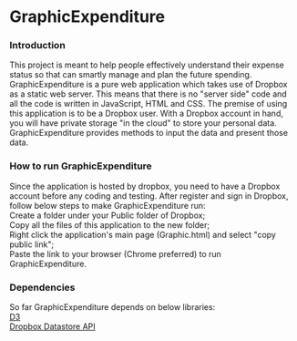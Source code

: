 GraphicExpenditure
==================
<h3>Introduction</h3>
This project is meant to help people effectively understand their expense status so that can smartly manage and plan the 
future spending. GraphicExpenditure is a pure web application which takes use of Dropbox as a static web server. This means
that there is no "server side" code and all the code is written in JavaScript, HTML and CSS. The premise of using 
this application is to be a Dropbox user. With a Dropbox account in hand, you will have private storage "in the cloud" to
store your personal data. GraphicExpenditure provides methods to input the data and present those data.

<h3>How to run GraphicExpenditure</h3>
<p>
<div>
Since the application is hosted by dropbox, you need to have a Dropbox account before any coding and testing. After register
and sign in Dropbox, follow below steps to make GraphicExpenditure run:</div>
<div>Create a folder under your Public folder of Dropbox;</div>
<div>Copy all the files of this application to the new folder;</div>
<div>Right click the application's main page (Graphic.html) and select "copy public link";</div>
<div>Paste the link to your browser (Chrome preferred) to run GraphicExpenditure.</div>
</p>

<h3>Dependencies</h3>
<p>
<div>So far GraphicExpenditure depends on below libraries:</div>
<div><a href="http://d3js.org/">D3</a></div>
<div><a href="https://www.dropbox.com/developers/datastore">Dropbox Datastore API</a></div>
</p>
